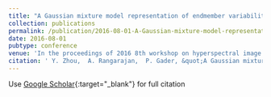```yaml
---
title: "A Gaussian mixture model representation of endmember variability for spectral unmixing"
collection: publications
permalink: /publication/2016-08-01-A-Gaussian-mixture-model-representation-of-endmember-variability-for-spectral-unmixing
date: 2016-08-01
pubtype: conference
venue: 'In the proceedings of 2016 8th workshop on hyperspectral image and signal processing: Evolution in remote sensing (WHISPERS)'
citation: ' Y. Zhou,  A. Rangarajan,  P. Gader, &quot;A Gaussian mixture model representation of endmember variability for spectral unmixing.&quot; In the proceedings of 2016 8th workshop on hyperspectral image and signal processing: Evolution in remote sensing (WHISPERS), 2016.'
---
```

Use [Google Scholar](https://scholar.google.com/scholar?q=A+Gaussian+mixture+model+representation+of+endmember+variability+for+spectral+unmixing){:target="_blank"} for full citation